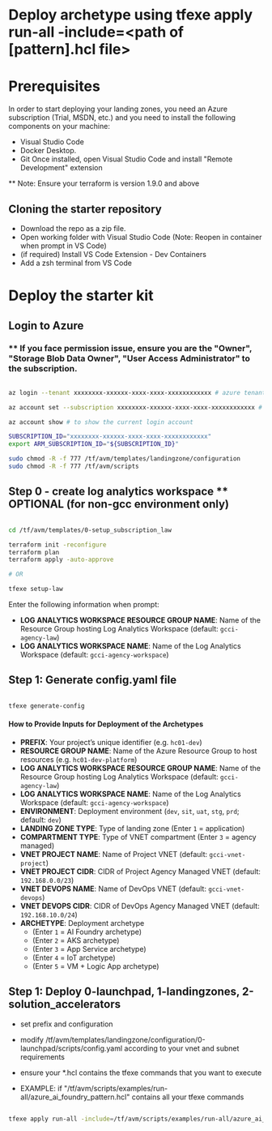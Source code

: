 # Deploy archetype using tfexe apply run-all -include=<path of [pattern].hcl file>

# Prerequisites

In order to start deploying your landing zones, you need an Azure subscription (Trial, MSDN, etc.) and you need to install the following components on your machine:
- Visual Studio Code
- Docker Desktop.
- Git
Once installed, open Visual Studio Code and install "Remote Development" extension

** Note: Ensure your terraform is version 1.9.0 and above

## Cloning the starter repository

- Download the repo as a zip file.
- Open working folder with Visual Studio Code (Note: Reopen in container when prompt in VS Code)
- (if required) Install VS Code Extension - Dev Containers
- Add a zsh terminal from VS Code

# Deploy the starter kit
## Login to Azure
### ** If you face permission issue, ensure you are the "Owner", "Storage Blob Data Owner", "User Access Administrator" to the subscription.

```bash

az login --tenant xxxxxxxx-xxxxxx-xxxx-xxxx-xxxxxxxxxxxx # azure tenant id

az account set --subscription xxxxxxxx-xxxxxx-xxxx-xxxx-xxxxxxxxxxxx # subscription id

az account show # to show the current login account

SUBSCRIPTION_ID="xxxxxxxx-xxxxxx-xxxx-xxxx-xxxxxxxxxxxx"
export ARM_SUBSCRIPTION_ID="${SUBSCRIPTION_ID}"

sudo chmod -R -f 777 /tf/avm/templates/landingzone/configuration
sudo chmod -R -f 777 /tf/avm/scripts

```


## Step 0 - create log analytics workspace ** OPTIONAL (for non-gcc environment only)

```bash

cd /tf/avm/templates/0-setup_subscription_law

terraform init -reconfigure
terraform plan
terraform apply -auto-approve

# OR

tfexe setup-law

```
Enter the following information when prompt:
* **LOG ANALYTICS WORKSPACE RESOURCE GROUP NAME**: Name of the Resource Group hosting Log Analytics Workspace (default: `gcci-agency-law`)
* **LOG ANALYTICS WORKSPACE NAME**: Name of the Log Analytics Workspace (default: `gcci-agency-workspace`)


## Step 1: Generate config.yaml file

```bash

tfexe generate-config

```
#### How to Provide Inputs for Deployment of the Archetypes

* **PREFIX**: Your project’s unique identifier (e.g. `hc01-dev`)
* **RESOURCE GROUP NAME**: Name of the Azure Resource Group to host resources (e.g. `hc01-dev-platform`)
* **LOG ANALYTICS WORKSPACE RESOURCE GROUP NAME**: Name of the Resource Group hosting Log Analytics Workspace (default: `gcci-agency-law`)
* **LOG ANALYTICS WORKSPACE NAME**: Name of the Log Analytics Workspace (default: `gcci-agency-workspace`)
* **ENVIRONMENT**: Deployment environment (`dev`, `sit`, `uat`, `stg`, `prd`; default: `dev`)
* **LANDING ZONE TYPE**: Type of landing zone (Enter `1` = application)
* **COMPARTMENT TYPE**: Type of VNET compartment (Enter `3` = agency managed)
* **VNET PROJECT NAME**: Name of Project VNET (default: `gcci-vnet-project`)
* **VNET PROJECT CIDR**: CIDR of Project Agency Managed VNET (default: `192.168.0.0/23`)
* **VNET DEVOPS NAME**: Name of DevOps VNET (default: `gcci-vnet-devops`)
* **VNET DEVOPS CIDR**: CIDR of DevOps Agency Managed VNET (default: `192.168.10.0/24`)
* **ARCHETYPE**: Deployment archetype 
  - (Enter `1` = AI Foundry archetype)
  - (Enter `2` = AKS archetype)
  - (Enter `3` = App Service archetype)
  - (Enter `4` = IoT archetype)
  - (Enter `5` = VM + Logic App archetype)

## Step 1: Deploy 0-launchpad, 1-landingzones, 2-solution_accelerators

- set prefix and configuration
- modify /tf/avm/templates/landingzone/configuration/0-launchpad/scripts/config.yaml according to your vnet and subnet requirements
- ensure your *.hcl contains the tfexe commands that you want to execute

- EXAMPLE: if "/tf/avm/scripts/examples/run-all/azure_ai_foundry_pattern.hcl" contains all your tfexe commands
```bash

tfexe apply run-all -include=/tf/avm/scripts/examples/run-all/azure_ai_foundry_pattern.hcl

```
